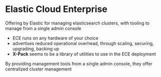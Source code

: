 # Elastic Cloud Enterprise
Offering by Elastic for managing elasticsearch clusters, with tooling to manage from a single admin console
- ECE runs on any hardware of your choice
- advertises reduced operational overhead, through scaling, securing, upgrading, backing up
- **X-Pack** seems to be a library of utilities to use in the ECE deployment 

By providing management tools from a single admin console, they offer centralized cluster management 

